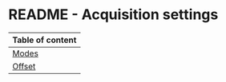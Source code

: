 # README - Acquisition settings

| Table of content|
|-|
| [Modes](/Parameters/AcquisitionSettings/modes.md)|
| [Offset](/Parameters/AcquisitionSettings/offset.md)|